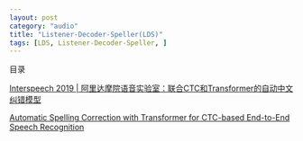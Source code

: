 ```yaml
---
layout: post
category: "audio"
title: "Listener-Decoder-Speller(LDS)"
tags: [LDS, Listener-Decoder-Speller, ]
---
```


目录

<!-- TOC -->


<!-- /TOC -->

[Interspeech 2019 \| 阿里达摩院语音实验室：联合CTC和Transformer的自动中文纠错模型](https://mp.weixin.qq.com/s/Cu2z2tVVk0ubY6g7xIfm2A)

[Automatic Spelling Correction with Transformer for CTC-based End-to-End Speech Recognition](https://arxiv.org/pdf/1904.10045.pdf)
